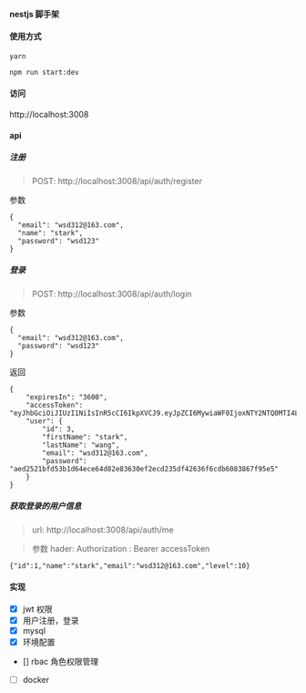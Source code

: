 #### nestjs 脚手架
>
#### 使用方式
```
yarn

npm run start:dev
```

#### 访问
http://localhost:3008


#### api

##### 注册
> POST: http://localhost:3008/api/auth/register

参数
```
{
  "email": "wsd312@163.com",
  "name": "stark",
  "password": "wsd123"
}
```

##### 登录
> POST: http://localhost:3008/api/auth/login

参数
```
{
  "email": "wsd312@163.com",
  "password": "wsd123"
}
```
返回
```
{
    "expiresIn": "3600",
    "accessToken": "eyJhbGciOiJIUzI1NiIsInR5cCI6IkpXVCJ9.eyJpZCI6MywiaWF0IjoxNTY2NTQ0MTI4LCJleHAiOjE1NjY1NDc3Mjh9.WULZw705ocEB2PYicyF4U_SJ4tqD61rd57d8sjUM6eI",
    "user": {
        "id": 3,
        "firstName": "stark",
        "lastName": "wang",
        "email": "wsd312@163.com",
        "password": "aed2521bfd53b1d64ece64d82e83630ef2ecd235df42636f6cdb6083867f95e5"
    }
}
```


##### 获取登录的用户信息
> url: http://localhost:3008/api/auth/me


>参数
> hader:
> Authorization : Bearer accessToken

```
{"id":1,"name":"stark","email":"wsd312@163.com","level":10}
```

#### 实现
* [x] jwt 权限
* [x] 用户注册，登录
* [x] mysql
* [x] 环境配置
* [] rbac 角色权限管理
* [ ] docker
